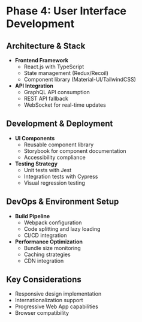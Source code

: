 # Phase 4: User Interface Development

## Architecture & Stack

- **Frontend Framework**
  - React.js with TypeScript
  - State management (Redux/Recoil)
  - Component library (Material-UI/TailwindCSS)
- **API Integration**
  - GraphQL API consumption
  - REST API fallback
  - WebSocket for real-time updates

## Development & Deployment

- **UI Components**
  - Reusable component library
  - Storybook for component documentation
  - Accessibility compliance
- **Testing Strategy**
  - Unit tests with Jest
  - Integration tests with Cypress
  - Visual regression testing

## DevOps & Environment Setup

- **Build Pipeline**
  - Webpack configuration
  - Code splitting and lazy loading
  - CI/CD integration
- **Performance Optimization**
  - Bundle size monitoring
  - Caching strategies
  - CDN integration

## Key Considerations

- Responsive design implementation
- Internationalization support
- Progressive Web App capabilities
- Browser compatibility